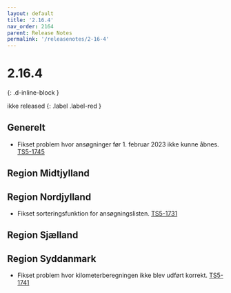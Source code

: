 ```yaml
---
layout: default
title: '2.16.4'
nav_order: 2164
parent: Release Notes
permalink: '/releasenotes/2-16-4'
---
```


# 2.16.4
{: .d-inline-block }

ikke released 
{: .label .label-red }

## Generelt
- Fikset problem hvor ansøgninger før 1. februar 2023 ikke kunne åbnes. [TS5-1745](https://sd.trifork.com/projects/TS5/queues/custom/95/TS5-1745)

## Region Midtjylland

## Region Nordjylland
- Fikset sorteringsfunktion for ansøgningslisten. [TS5-1731](https://sd.trifork.com/projects/TS5/queues/custom/95/TS5-1731)

## Region Sjælland

## Region Syddanmark

- Fikset problem hvor kilometerberegningen ikke blev udført korrekt. [TS5-1741](https://sd.trifork.com/projects/TS5/queues/custom/95/TS5-1741)
